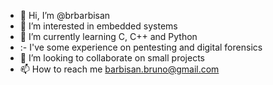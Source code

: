 - 👋 Hi, I’m @brbarbisan
- 👀 I’m interested in embedded systems
- 🌱 I’m currently learning C, C++ and Python
- :- I've some experience on pentesting and digital forensics
- 💞️ I’m looking to collaborate on small projects
- 📫 How to reach me barbisan.bruno@gmail.com

<!---
brbarbisan/brbarbisan is a ✨ special ✨ repository because its `README.md` (this file) appears on your GitHub profile.
You can click the Preview link to take a look at your changes.
--->
